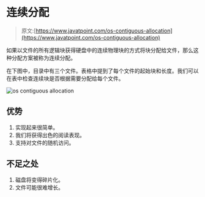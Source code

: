 # 连续分配

> 原文:[https://www.javatpoint.com/os-contiguous-allocation](https://www.javatpoint.com/os-contiguous-allocation)

如果以文件的所有逻辑块获得硬盘中的连续物理块的方式将块分配给文件，那么这种分配方案被称为连续分配。

在下图中，目录中有三个文件。表格中提到了每个文件的起始块和长度。我们可以在表中检查连续块是否根据需要分配给每个文件。

![os contiguous allocation](../Images/be03f4997dc78a10f38bb36eb84a00f6.png)

## 优势

1.  实现起来很简单。
2.  我们将获得出色的阅读表现。
3.  支持对文件的随机访问。

## 不足之处

1.  磁盘将变得碎片化。
2.  文件可能很难增长。